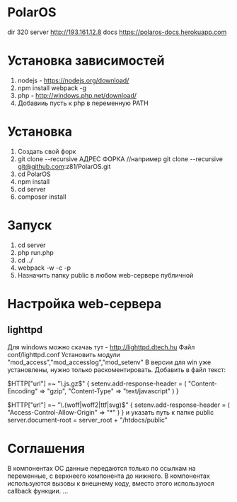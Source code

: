 # PolarOS
dir 320 server http://193.161.12.8 docs https://polaros-docs.herokuapp.com

# Установка зависимостей
1. nodejs - https://nodejs.org/download/
2. npm install webpack -g
3. php - http://windows.php.net/download/
4. Добавииь пусть к php в переменную PATH

# Установка
1. Создать свой форк
2. git clone --recursive АДРЕС ФОРКА //например git clone --recursive git@github.com:z81/PolarOS.git
3. cd PolarOS
4. npm install
5. cd server
6. composer install

# Запуск
1. cd server
2. php run.php
3. cd ../
4. webpack -w -c -p
5. Назначить папку public в любом web-сервере публичной

# Настройка web-сервера
## lighttpd
Для windows можно скачаь тут - http://lighttpd.dtech.hu
Файл conf/lighttpd.conf
Установить модули "mod_access","mod_accesslog","mod_setenv"
В версии для win уже установлены, нужно только раскоментировать.
Добавить в файл текст:

$HTTP["url"] =~ "\.js.gz$" {
  setenv.add-response-header = (
      "Content-Encoding" => "gzip",
      "Content-Type" => "text/javascript" 
   )
}

$HTTP["url"] =~ "\.(woff|woff2|ttf|svg)$" {
  setenv.add-response-header = (
      "Access-Control-Allow-Origin" => "*"
   )
}
и указать путь к папке public
server.document-root        = server_root + "/htdocs/public"



# Соглашения
В компонентах ОС данные передаются только по ссылкам на переменные, с верхнеего компонента до нижнего.
В компонентах используются вызовы к внешнему коду, вместо этого используюся callback функции.
...


